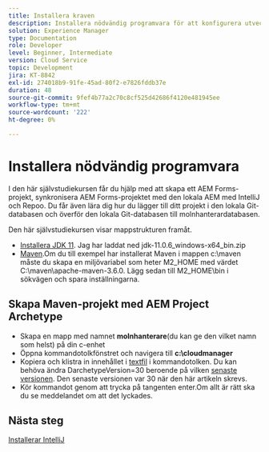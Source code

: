 ```yaml
---
title: Installera kraven
description: Installera nödvändig programvara för att konfigurera utvecklingsmiljön
solution: Experience Manager
type: Documentation
role: Developer
level: Beginner, Intermediate
version: Cloud Service
topic: Development
jira: KT-8842
exl-id: 274018b9-91fe-45ad-80f2-e7826fddb37e
duration: 48
source-git-commit: 9fef4b77a2c70c8cf525d42686f4120e481945ee
workflow-type: tm+mt
source-wordcount: '222'
ht-degree: 0%

---
```


# Installera nödvändig programvara

I den här självstudiekursen får du hjälp med att skapa ett AEM Forms-projekt, synkronisera AEM Forms-projektet med den lokala AEM med IntelliJ och Repoo. Du får även lära dig hur du lägger till ditt projekt i den lokala Git-databasen och överför den lokala Git-databasen till molnhanterardatabasen.





Den här självstudiekursen visar mappstrukturen framåt.

* [Installera JDK 11](https://www.oracle.com/java/technologies/downloads/#java11-windows). Jag har laddat ned jdk-11.0.6_windows-x64_bin.zip
* [Maven](https://maven.apache.org/guides/getting-started/windows-prerequisites.html).Om du till exempel har installerat Maven i mappen c:\maven måste du skapa en miljövariabel som heter M2_HOME med värdet C:\maven\apache-maven-3.6.0. Lägg sedan till M2_HOME\bin i sökvägen och spara inställningarna.

## Skapa Maven-projekt med AEM Project Archetype

* Skapa en mapp med namnet **molnhanterare**(du kan ge den vilket namn som helst) på din c-enhet
* Öppna kommandotolkfönstret och navigera till **c:\cloudmanager**
* Kopiera och klistra in innehållet i [textfil](assets/creating-maven-project.txt) i kommandotolken. Du kan behöva ändra DarchetypeVersion=30 beroende på vilken [senaste versionen](https://github.com/adobe/aem-project-archetype/releases). Den senaste versionen var 30 när den här artikeln skrevs.
* Kör kommandot genom att trycka på tangenten enter.Om allt är rätt ska du se meddelandet om att det lyckades.

## Nästa steg

[Installerar IntelliJ](./intellij-set-up.md)